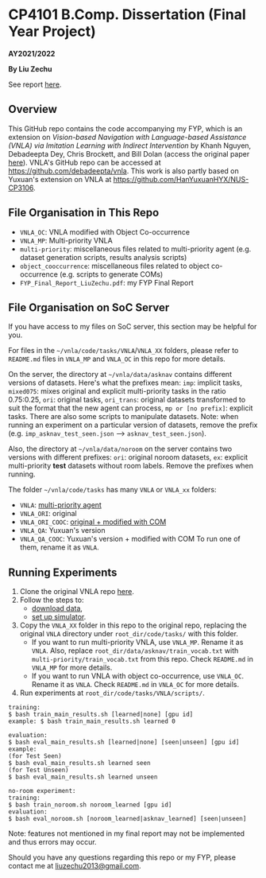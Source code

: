 # CP4101 B.Comp. Dissertation (Final Year Project)

**AY2021/2022**

**By Liu Zechu**

See report [here](https://github.com/LiuZechu/vnla/blob/master/FYP_Final_Report_LiuZechu.pdf).

## Overview
This GitHub repo contains the code accompanying my FYP, which is an extension on _Vision-based Navigation with Language-based Assistance (VNLA) via Imitation Learning with Indirect Intervention_ by Khanh Nguyen, Debadeepta Dey, Chris Brockett, and Bill Dolan (access the original paper [here](https://arxiv.org/abs/1812.04155)). VNLA's GitHub repo can be accessed at <https://github.com/debadeepta/vnla>. This work is also partly based on Yuxuan's extension on VNLA at <https://github.com/HanYuxuanHYX/NUS-CP3106>.

## File Organisation in This Repo
- `VNLA_OC`: VNLA modified with Object Co-occurrence
- `VNLA_MP`: Multi-priority VNLA
- `multi-priority`: miscellaneous files related to multi-priority agent (e.g. dataset generation scripts, results analysis scripts)
- `object_cooccurrence`: miscellaneous files related to object co-occurrence (e.g. scripts to generate COMs)
- `FYP_Final_Report_LiuZechu.pdf`: my FYP Final Report

## File Organisation on SoC Server
If you have access to my files on SoC server, this section may be helpful for you.

For files in the `~/vnla/code/tasks/VNLA`/`VNLA_XX` folders, please refer to `README.md` files in `VNLA_MP` and `VNLA_OC` in this repo for more details.

On the server, the directory at `~/vnla/data/asknav` contains different versions of datasets. Here's what the prefixes mean: `imp`: implicit tasks, `mixed075`: mixes original and explicit multi-priority tasks in the ratio 0.75:0.25, `ori`: original tasks, `ori_trans`: original datasets transformed to suit the format that the new agent can process, `mp or [no prefix]`: explicit tasks. There are also some scripts to manipulate datasets. Note: when running an experiment on a particular version of datasets, remove the prefix (e.g. `imp_asknav_test_seen.json` --> `asknav_test_seen.json`).

Also, the directory at `~/vnla/data/noroom` on the server contains two versions with different prefixes: `ori`: original noroom datasets, `ex`: explicit multi-priority **test** datasets without room labels. Remove the prefixes when running.

The folder `~/vnla/code/tasks` has many `VNLA` or `VNLA_xx` folders:
- `VNLA`: [multi-priority agent](https://github.com/LiuZechu/vnla/tree/master/VNLA_MP)
- `VNLA_ORI`: original 
- `VNLA_ORI_COOC`: [original + modified with COM](https://github.com/LiuZechu/vnla/tree/master/VNLA_OC)
- `VNLA_QA`: Yuxuan's version
- `VNLA_QA_COOC`: Yuxuan's version + modified with COM
To run one of them, rename it as `VNLA`.

## Running Experiments
1. Clone the original VNLA repo [here](https://github.com/debadeepta/vnla).
2. Follow the steps to:
    * [download data](https://github.com/debadeepta/vnla/tree/master/data),
    * [set up simulator](https://github.com/debadeepta/vnla/tree/master/code).
3. Copy the `VNLA_XX` folder in this repo to the original repo, replacing the original `VNLA` directory under `root_dir/code/tasks/` with this folder.
    * If you want to run multi-priority VNLA, use `VNLA_MP`. Rename it as `VNLA`. Also, replace `root_dir/data/asknav/train_vocab.txt` with `multi-priority/train_vocab.txt` from this repo. Check `README.md` in `VNLA_MP` for more details.
    * If you want to run VNLA with object co-occurrence, use `VNLA_OC`. Rename it as `VNLA`. Check `README.md` in `VNLA_OC` for more details.
4. Run experiments at `root_dir/code/tasks/VNLA/scripts/`.

```
training:
$ bash train_main_results.sh [learned|none] [gpu id]
example: $ bash train_main_results.sh learned 0

evaluation:
$ bash eval_main_results.sh [learned|none] [seen|unseen] [gpu id]
example: 
(for Test Seen) 
$ bash eval_main_results.sh learned seen
(for Test Unseen)
$ bash eval_main_results.sh learned unseen

no-room experiment:
training:
$ bash train_noroom.sh noroom_learned [gpu id]
evaluation:
$ bash eval_noroom.sh [noroom_learned|asknav_learned] [seen|unseen]
```

Note: features not mentioned in my final report may not be implemented and thus errors may occur.


Should you have any questions regarding this repo or my FYP, please contact me at <liuzechu2013@gmail.com>.

